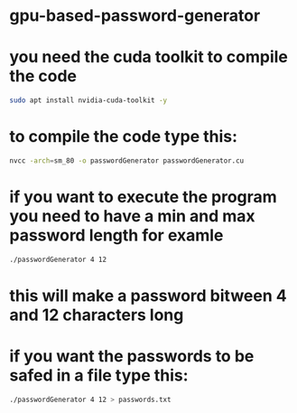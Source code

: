# gpu-based-password-generator

# you need the cuda toolkit to compile the code
```bash
sudo apt install nvidia-cuda-toolkit -y
```
# to compile the code type this:
```bash
nvcc -arch=sm_80 -o passwordGenerator passwordGenerator.cu
```
# if you want to execute the program you need to have a min and max password length for examle
```bash
./passwordGenerator 4 12
```
# this will make a password bitween 4 and 12 characters long

# if you want the passwords to be safed in a file type this:
```bash
./passwordGenerator 4 12 > passwords.txt
```

